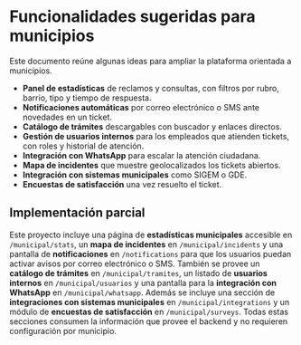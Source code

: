 # Funcionalidades sugeridas para municipios

Este documento reúne algunas ideas para ampliar la plataforma orientada a municipios.

- **Panel de estadísticas** de reclamos y consultas, con filtros por rubro, barrio, tipo y tiempo de respuesta.
- **Notificaciones automáticas** por correo electrónico o SMS ante novedades en un ticket.
- **Catálogo de trámites** descargables con buscador y enlaces directos.
- **Gestión de usuarios internos** para los empleados que atienden tickets, con roles y historial de atención.
- **Integración con WhatsApp** para escalar la atención ciudadana.
- **Mapa de incidentes** que muestre geolocalizados los tickets abiertos.
- **Integración con sistemas municipales** como SIGEM o GDE.
- **Encuestas de satisfacción** una vez resuelto el ticket.

## Implementación parcial

Este proyecto incluye una página de **estadísticas municipales** accesible en
`/municipal/stats`, un **mapa de incidentes** en `/municipal/incidents` y una
pantalla de **notificaciones** en `/notifications` para que los usuarios puedan
activar avisos por correo electrónico o SMS. También se provee un **catálogo de
trámites** en `/municipal/tramites`, un listado de **usuarios internos** en
`/municipal/usuarios` y una pantalla para la **integración con WhatsApp** en
`/municipal/whatsapp`. Además se incluye una sección de **integraciones con
sistemas municipales** en `/municipal/integrations` y un módulo de **encuestas de
satisfacción** en `/municipal/surveys`. Todas estas secciones consumen la
información que provee el backend y no requieren configuración por municipio.
